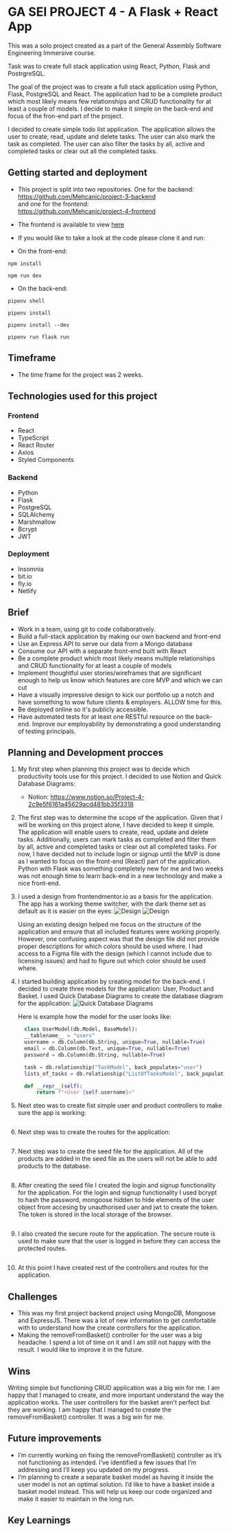 
# GA SEI PROJECT 4 - A Flask + React App

This was a solo project created as a part of the General Assembly Software Engineering Immersive course.

Task was to create full stack application using  React, Python, Flask and PostrgreSQL.

The goal of the project was to create a full stack application using Python, Flask, PostgreSQL and React. The application had to be a complete product which most likely means few relationships and CRUD functionality for at least a couple of models. I decide to make it simple on the back-end and focus of the fron-end part of the project.

I decided to create simple todo list application. The application allows the user to create, read, update and delete tasks. The user can also mark the task as completed. The user can also filter the tasks by all, active and completed tasks or clear out all the completed tasks.

## Getting started and deployment

- This project is split into two repositories. One for the backend:  
  <https://github.com/Mehcanic/project-3-backend>  
  and one for the frontend:  
  <https://github.com/Mehcanic/project-4-frontend>

- The frontend is available to view [here](https://tosdos-apps.netlify.app/>)
- If you would like to take a look at the code please clone it and run:

- On the front-end:

```console
npm install

npm run dev
```

- On the back-end:

```console  
pipenv shell

pipenv install

pipenv install --dev

pipenv run flask run
```

## Timeframe

- The time frame for the project was 2 weeks.

## Technologies used for this project

### Frontend

- React
- TypeScript
- React Router
- Axios
- Styled Components

### Backend

- Python
- Flask
- PostgreSQL
- SQLAlchemy
- Marshmallow
- Bcrypt
- JWT

### Deployment

- Insomnia
- bit.io
- fly.io
- Netlify

## Brief

- Work in a team, using git to code collaboratively.
- Build a full-stack application by making our own backend and front-end
- Use an Express API to serve our data from a Mongo database
- Consume our API with a separate front-end built with React
- Be a complete product which most likely means multiple relationships and CRUD functionality for at least a couple of models
- Implement thoughtful user stories/wireframes that are significant enough to help us know which features are core MVP and which we can cut
- Have a visually impressive design to kick our portfolio up a notch and have something to wow future clients & employers. ALLOW time for this.
- Be deployed online so it's publicly accessible.
- Have automated tests for at least one RESTful resource on the back-end. Improve our employability by demonstrating a good understanding of testing principals.

## Planning and Development procces

1. My first step when planning this project was to decide which productivity tools use for this project. I decided to use Notion and Quick Database Diagrams:
    - Notion: <https://www.notion.so/Project-4-2c9e5f6161a45629acd481bb35f3318>
    

2. The first step was to determine the scope of the application. Given that I will be working on this project alone, I have decided to keep it simple. The application will enable users to create, read, update and delete tasks. Additionally, users can mark tasks as completed and filter them by all, active and completed tasks or clear out all completed tasks. For now, I have decided not to include login or signup until the MVP is done as I wanted to focus on the front-end (React) part of the application. Python with Flask was something completely new for me and two weeks was not enough time to learn back-end in a new technology and make a nice front-end.

3. I used a design from frontendmentor.io as a basis for the application. The app has a working theme switcher, with the dark theme set as default as it is easier on the eyes:
    ![Design](./readme-assets/app-dark.png)
    ![Design](./readme-assets/app-light.png)

    Using an existing design helped me focus on the structure of the application and ensure that all included features were working properly. However, one confusing aspect was that the design file did not provide proper descriptions for which colors should be used where. I had access to a Figma file with the design (which I cannot include due to licensing issues) and had to figure out which color should be used where.

4. I started building application by creating model for the back-end. I decided to create three models for the application: User, Product and Basket. I used Quick Database Diagrams to create the database diagram for the application:
    ![Quick Database Diagrams](./readme-assets/db-diagram.png)

    Here is example how the model for the user looks like:

    ```python
      class UserModel(db.Model, BaseModel):
      __tablename__ = "users"
      username = db.Column(db.String, unique=True, nullable=True)
      email = db.Column(db.Text, unique=True, nullable=True)
      password = db.Column(db.String, nullable=True)

      task = db.relationship("TaskModel", back_populates="user")
      lists_of_tasks = db.relationship("ListOfTasksModel", back_populates="user")

      def __repr__(self):
          return f"<User {self.username}>"
    ```

5. Next steo was to create fist simple user and product controllers to make sure the app is working:

    ```javascript

    ```

6. Next step was to create the routes for the application:

    ```javascript

    ```

7. Next step was to create the seed file for the application. All of the products are added in the seed file as the users will not be able to add products to the database.

    ```javascript

    ```

8. After creating the seed file I created the login and signup functionality for the application. For the login and signup functionality I used bcrypt to hash the password, mongoose hidden to hide elements of the user object from accesing by unauthorised user and jwt to create the token. The token is stored in the local storage of the browser.

    ```javascript

    ```

9. I also created the secure route for the application. The secure route is used to make sure that the user is logged in before they can access the protected routes.

    ```javascript

    ```

10. At this point I have created rest of the controllers and routes for the application.

## Challenges

- This was my first project backend project using MongoDB, Mongoose and ExpressJS. There was a lot of new information to get comfortable with to understand how the create controllers for the application.
- Making the removeFromBasket() controller for the user was a big headache. I spend a lot of time on it and I am still not happy with the result. I would like to improve it in the future.

## Wins

Writing simple but functioning CRUD application was a big win for me. I am happy that I managed to create, and more important understand the way the application works. The user controllers for the basket aren't perfect but they are working. I am happy that I managed to create the removeFromBasket() controller. It was a big win for me.

## Future improvements

- I’m currently working on fixing the removeFromBasket() controller as it’s not functioning as intended. I’ve identified a few issues that I’m addressing and I’ll keep you updated on my progress.
- I’m planning to create a separate basket model as having it inside the user model is not an optimal solution. I’d like to have a basket inside a basket model instead. This will help us keep our code organized and make it easier to maintain in the long run.

## Key Learnings


